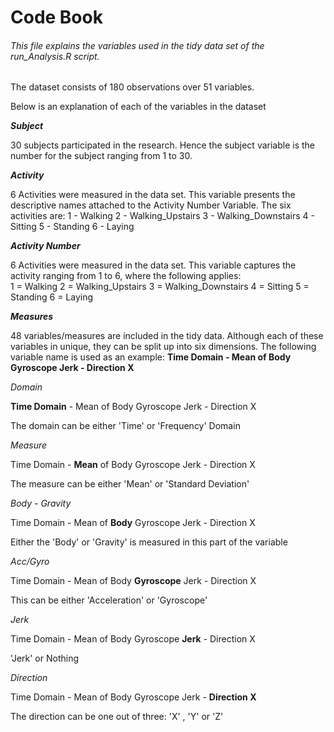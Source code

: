 # Code Book
###### This file explains the variables used in the tidy data set of the run_Analysis.R script.

The dataset consists of 180 observations over 51 variables. 

Below is an explanation of each of the variables in the dataset

***Subject***

30 subjects participated in the research. Hence the subject variable is the number for the subject ranging from 1 to 30.

***Activity***

6 Activities were measured in the data set. This variable presents the descriptive names attached to the Activity Number Variable. The six activities are:
1 - Walking
2 - Walking_Upstairs
3 - Walking_Downstairs
4 - Sitting
5 - Standing
6 - Laying

***Activity Number***

6 Activities were measured in the data set. This variable captures the activity ranging from 1 to 6, where the following applies:  
1 = Walking
2 = Walking_Upstairs
3 = Walking_Downstairs
4 = Sitting
5 = Standing
6 = Laying

***Measures***

48 variables/measures are included in the tidy data. Although each of these variables in unique, they can be split up into six dimensions. The following variable name is used as an example: **Time Domain - Mean of Body Gyroscope Jerk - Direction X**

*Domain*

**Time Domain** - Mean of Body Gyroscope Jerk - Direction X

The domain can be either 'Time' or 'Frequency' Domain

*Measure*

Time Domain - **Mean** of Body Gyroscope Jerk - Direction X

The measure can be either 'Mean' or 'Standard Deviation'

*Body - Gravity*

Time Domain - Mean of **Body** Gyroscope Jerk - Direction X

Either the 'Body' or 'Gravity' is measured in this part of the variable

*Acc/Gyro*

Time Domain - Mean of Body **Gyroscope** Jerk - Direction X

This can be either 'Acceleration' or 'Gyroscope'

*Jerk*

Time Domain - Mean of Body Gyroscope **Jerk** - Direction X

'Jerk' or Nothing

*Direction*

Time Domain - Mean of Body Gyroscope Jerk - **Direction X**

The direction can be one out of three: 'X' , 'Y' or 'Z'

